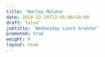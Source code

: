 ```yaml
---
title: 'Harley Malone'
date: 2018-12-20T13:45:06+10:00
draft: false'
jobtitle: 'Wednesday Lunch Greeter'
promoted: true
weight: 9
layout: team
---
```


